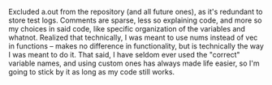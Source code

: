 Excluded a.out from the repository (and all future ones), as it's redundant to store test logs. Comments are sparse, less so explaining code, and more so my choices in said code, like specific organization of the variables and whatnot.
Realized that technically, I was meant to use nums instead of vec in functions – makes no difference in functionality, but is technically the way I was meant to do it.
That said, I have seldom ever used the "correct" variable names, and using custom ones has always made life easier, so I'm going to stick by it as long as my code still works.